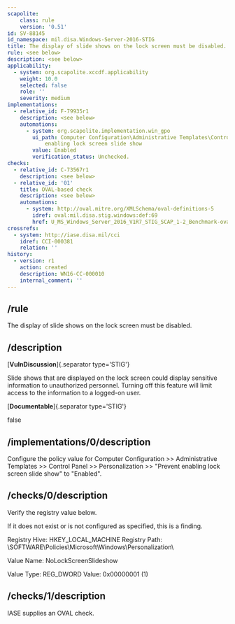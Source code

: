 ```yaml
---
scapolite:
    class: rule
    version: '0.51'
id: SV-88145
id_namespace: mil.disa.Windows-Server-2016-STIG
title: The display of slide shows on the lock screen must be disabled.
rule: <see below>
description: <see below>
applicability:
  - system: org.scapolite.xccdf.applicability
    weight: 10.0
    selected: false
    role: ''
    severity: medium
implementations:
  - relative_id: F-79935r1
    description: <see below>
    automations:
      - system: org.scapolite.implementation.win_gpo
        ui_path: Computer Configuration\Administrative Templates\Control Panel\Personalization\Prevent
            enabling lock screen slide show
        value: Enabled
        verification_status: Unchecked.
checks:
  - relative_id: C-73567r1
    description: <see below>
  - relative_id: '01'
    title: OVAL-based check
    description: <see below>
    automations:
      - system: http://oval.mitre.org/XMLSchema/oval-definitions-5
        idref: oval:mil.disa.stig.windows:def:69
        href: U_MS_Windows_Server_2016_V1R7_STIG_SCAP_1-2_Benchmark-oval.xml
crossrefs:
  - system: http://iase.disa.mil/cci
    idref: CCI-000381
    relation: ''
history:
  - version: r1
    action: created
    description: WN16-CC-000010
    internal_comment: ''
---
```



## /rule

The display of slide shows on the lock screen must be disabled.

## /description

[**VulnDiscussion**]{.separator type='STIG'}

Slide shows that are displayed on the lock screen could display sensitive information to unauthorized personnel. Turning off this feature will limit access to the information to a logged-on user.

[**Documentable**]{.separator type='STIG'}

false

## /implementations/0/description

Configure the policy value for Computer Configuration >> Administrative Templates >> Control Panel >> Personalization >> "Prevent enabling lock screen slide show" to "Enabled".

## /checks/0/description

Verify the registry value below.

If it does not exist or is not configured as specified, this is a finding.

Registry Hive: HKEY_LOCAL_MACHINE
Registry Path: \SOFTWARE\Policies\Microsoft\Windows\Personalization\

Value Name: NoLockScreenSlideshow

Value Type: REG_DWORD
Value: 0x00000001 (1)

## /checks/1/description

IASE supplies an OVAL check.
